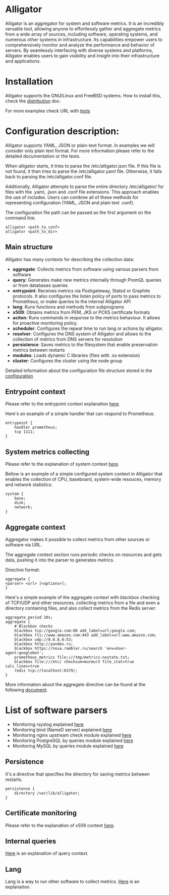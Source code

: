 # Alligator
Alligator is an aggregator for system and software metrics. It is an incredibly versatile tool, allowing anyone to effortlessly gather and aggregate metrics from a wide array of sources, including software, operating systems, and numerous other systems in infrastructure. Its capabilities empower users to comprehensively monitor and analyze the performance and behavior of servers. By seamlessly interfacing with diverse systems and platforms, Alligator enables users to gain visibility and insight into their infrastructure and applications.


# Installation
Alligator supports the GNU/Linux and FreeBSD systems.
How to install this, check the [distribution](https://github.com/alligatormon/alligator/blob/master/doc/distribution.md) doc.

For more examples check URL with [tests](https://github.com/alligatormon/alligator/tree/master/src/tests/system)

# Configuration description:
Alligator supports YAML, JSON or plain-text format. In examples we will consider only plain text format. For more information please refer to the detailed documentation or the tests.

When alligator starts, it tries to parse the /etc/alligator.json file. If this file is not found, it then tries to parse the /etc/alligator.yaml file. Otherwise, it falls back to parsing the /etc/alligator.conf file.

Additionally, Alligator attempts to parse the entire directory /etc/alligator/ for files with the .yaml, .json and .conf file extensions. This approach enables the use of includes. Users can combine all of these methods for representing configuration (YAML, JSON and plain text .conf).

The configuration file path can be passed as the first argument on the command line.
```
alligator <path_to_conf>
alligator <path_to_dir>
```

## Main structure
Alligator has many contexts for describing the collection data:
- **aggregate**: Collects metrics from software using various parsers from software
- **query**: Generates make new metrics internally through PromQL queries or from databases queries
- **entrypoint**: Receives metrics via Pushgateway, Statsd or Graphite protocols. It also configures the listen policy of ports to pass metrics to Prometheus, or make queries to the internal Alligator API
- **lang**: Runs functions and methods from subprograms
- **x509**: Obtains metrics from PEM, JKS or PCKS certificate formats
- **aciton**: Runs commands in response to the metrics behaviour. It allows for proactive monitoring policy.
- **scheduler**: Configures the repeat time to run lang or actions by alligator.
- **resolver**: Configures the DNS system of Alligator and allows to the collection of metrics from DNS servers for resolution
- **persistence**: Saves metrics to the filesystem that enable preservation metrics between restarts
- **modules**: Loads dynamic C libraries (files with .so extension)
- **cluster**: Configures the cluster using the node group

Detailed information about the configuration file structure stored in the [configuration](https://github.com/alligatormon/alligator/blob/master/doc/configuration.md)



## Entrypoint context
Please refer to the entrypoint context explanation [here](https://github.com/alligatormon/alligator/blob/master/doc/entrypoint.md).

Here's an example of a simple handler that can respond to Prometheus:
```
entrypoint {
	handler prometheus;
    tcp 1111;
}
```

## System metrics collecting
Please refer to the explanation of system context [here](https://github.com/alligatormon/alligator/blob/master/doc/system.md).

Bellow is an example of a simple configured system context in Alligator that enables the collection of CPU, baseboard, system-wide resouces, memory and network statistics:
```
system {
	base;
	disk;
	network;
}
```

## Aggregate context
Aggregator makes it possible to collect metrics from other sources or software via URL.

The aggregate context section runs periodic checks on resources and gets data, pushing it into the parser to generates metrics.

Directive format:
```
aggregate {
<parser> <url> [<options>];
}
```


Here's a simple example of the aggregate context with blackbox checking of TCP/UDP and other resources, collecting metrics from a file and even a directory containing files, and also collect metrics from the Redis server:
```
aggregate_period 10s;
aggregate {
	# Blackbox checks
	blackbox tcp://google.com:80 add_label=url:google.com;
	blackbox tls://www.amazon.com:443 add_label=url:www.amazon.com;
	blackbox udp://8.8.8.8:53;
	blackbox http://yandex.ru;
	blackbox https://nova.rambler.ru/search 'env=User-agent:googlebot';
	prometheus_metrics file:///tmp/metrics-nostate.txt;
	blackbox file:///etc/ checksum=murmur3 file_stat=true calc_lines=true
	redis tcp://localhost:6379/;
}
```

More information about the aggregate directive can be found at the following [document](https://github.com/alligatormon/alligator/blob/master/doc/aggregate.md).


# List of software parsers
- Monitoring rsyslog explained [here](https://github.com/alligatormon/alligator/blob/master/doc/rsyslog.md)
- Monitoring bind (NameD server) explained [here](https://github.com/alligatormon/alligator/blob/master/doc/named.md)
- Monitoring nginx upstream check module explained [here](https://github.com/alligatormon/alligator/blob/master/doc/nginx_upstream_check.md)
- Monitoring PostgreSQL by queries module explained [here](https://github.com/alligatormon/alligator/blob/master/doc/postgresql.md)
- Monitoring MySQL by queries module explained [here](https://github.com/alligatormon/alligator/blob/master/doc/mysql.md)


## Persistence
It's a directive that specifies the directory for saving metrics between restarts.
```
persistence {
	directory /var/lib/alligator;
}
```

## Certificate monitoring
Please refer to the explanation of x509 context [here](https://github.com/alligatormon/alligator/blob/master/doc/x509.md).


## Internal queries
[Here](https://github.com/alligatormon/alligator/blob/master/doc/query.md) is an explanation of query context.


## Lang
Lang is a way to run other software to collect metrics. [Here](https://github.com/alligatormon/alligator/blob/master/doc/lang.md) is an explanation.
